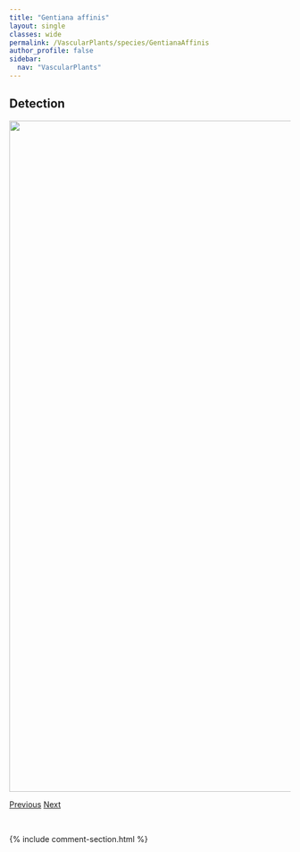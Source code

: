 ```yaml
---
title: "Gentiana affinis"
layout: single
classes: wide
permalink: /VascularPlants/species/GentianaAffinis
author_profile: false
sidebar:
  nav: "VascularPlants"
---
```


<h2>Detection</h2>

<a href="https://drive.google.com/uc?export=view&id=1u15TKp1N4y1t5LDtvg-4eweC8ls-uw9f">
<img src="https://drive.google.com/uc?export=view&id=1u15TKp1N4y1t5LDtvg-4eweC8ls-uw9f" height = "1200" width = "800">
</a>


<a href="/DevelopmentWebsite/VascularPlants/species/Gentiana" class="pagination--pager" title="Gentiana">Previous</a> <a href="/DevelopmentWebsite/VascularPlants/species/GentianaProstrata" class="pagination--pager" title="Gentiana prostrata">Next</a>

<p>&nbsp;</p>

{% include comment-section.html %}
